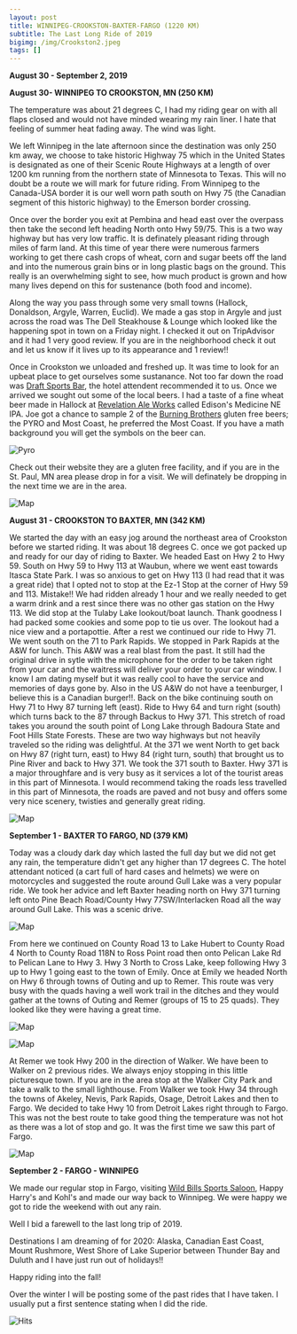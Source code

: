 ```yaml
---
layout: post
title: WINNIPEG-CROOKSTON-BAXTER-FARGO (1220 KM)
subtitle: The Last Long Ride of 2019
bigimg: /img/Crookston2.jpeg
tags: []
---
```


**August 30 - September 2, 2019**

**August 30- WINNIPEG TO CROOKSTON, MN (250 KM)**

The temperature was about 21 degrees C, I had my riding gear on with all flaps closed and would not have minded wearing my rain liner. I hate that feeling of summer heat fading away. The wind was light.

We left Winnipeg in the late afternoon since the destination was only 250 km away, we choose to take historic Highway 75 which in the United States is designated as one of their Scenic Route Highways at a length of over 1200 km running from the northern state of Minnesota to Texas. This will no doubt be a route we will mark for future riding. From Winnipeg to the Canada-USA border it is our well worn path south on Hwy 75 (the Canadian segment of this historic highway) to the Emerson border crossing. 

Once over the border you exit at Pembina and head east over the overpass then take the second left heading North onto Hwy 59/75. This is a two way highway but has very low traffic. It is definately pleasant riding through miles of farm land. At this time of year there were numerous farmers working to get there cash crops of wheat, corn and sugar beets off the land and into the numerous grain bins or in long plastic bags on the ground. This really is an overwhelming sight to see, how much product is grown and how many lives depend on this for sustenance (both food and income). 

Along the way you pass through some very small towns (Hallock, Donaldson, Argyle, Warren, Euclid). We made a gas stop in Argyle and just across the road was The Dell Steakhouse & Lounge which looked like the happening spot in town on a Friday night. I checked it out on TripAdvisor and it had 1 very good review. If you are in the neighborhood check it out and let us know if it lives up to its appearance and 1 review!!

Once in Crookston we unloaded and freshed up. It was time to look for an upbeat place to get ourselves some sustanance. Not too far down the road was [Draft Sports Bar](https://www.draftssportsbar.com), the hotel attendent recommended it to us. Once we arrived we sought out some of the local beers. I had a taste of a fine wheat beer made in Hallock at [Revelation Ale Works](www.revales.com) called Edison's Medicine NE IPA. Joe got a chance to sample 2 of the [Burning Brothers](https://www.burnbrosbrew.com) gluten free beers; the PYRO and Most Coast, he preferred the Most Coast. If you have a math background you will get the symbols on the beer can.

![Pyro](https://klovetri.github.io/img/pyro2.png)

Check out their website they are a gluten free facility, and if you are in the St. Paul, MN area please drop in for a visit. We will definately be dropping in the next time we are in the area.


![Map](https://klovetri.github.io/img/EtoC.png)




**August 31 - CROOKSTON TO BAXTER, MN (342 KM)**

We started the day with an easy jog around the northeast area of Crookston before we started riding. It was about 18 degrees C. once we got packed up and ready for our day of riding to Baxter. We headed East on Hwy 2 to Hwy 59. South on Hwy 59 to Hwy 113 at Waubun, where we went east towards Itasca State Park. I was so anxious to get on Hwy 113 (I had read that it was a great ride) that I opted not to stop at the Ez-1 Stop at the corner of Hwy 59 and 113. Mistake!! We had ridden already 1 hour and we really needed to get a warm drink and a rest since there was no other gas station on the Hwy 113. We did stop at the Tulaby Lake lookout/boat launch. Thank goodness I had packed some cookies and some pop to tie us over. The lookout had a nice view and a portapottie. After a rest we continued our ride to Hwy 71. We went south on the 71 to Park Rapids. We stopped in Park Rapids at the A&W for lunch. This A&W was a real blast from the past. It still had the original drive in sytle with the microphone for the order to be taken right from your car and the waitress will deliver your order to your car window. I know I am dating myself but it was really cool to have the service and memories of days gone by. Also in the US A&W do not have a teenburger, I believe this is a Canadian burger!!.
Back on the bike continuing south on Hwy 71 to Hwy 87 turning left (east). Ride to Hwy 64 and turn right (south) which turns back to the 87 through Backus to Hwy 371. This stretch of road takes you around the south point of Long Lake through Badoura State and Foot Hills State Forests. These are two way highways but not heavily traveled so the riding was delightful. At the 371 we went North to get back on Hwy 87 (right turn, east) to Hwy 84 (right turn, south) that brought us to Pine River and back to Hwy 371. We took the 371 south to Baxter. Hwy 371 is a major throughfare and is very busy as it services a lot of the tourist areas in this part of Minnesota. I would recommend taking the roads less travelled in this part of Minnesota, the roads are paved and not busy and offers some very nice scenery, twisties and generally great riding. 

![Map](https://klovetri.github.io/img/Crooktobaxtermap.png)

**September 1 - BAXTER TO FARGO, ND (379 KM)**

Today was a cloudy dark day which lasted the full day but we did not get any rain, the temperature didn't get any higher than 17 degrees C. The hotel attendant noticed (a cart full of hard cases and helmets) we were on motorcycles and suggested the route around Gull Lake was a very popular ride. We took her advice and left Baxter heading north on Hwy 371 turning left onto Pine Beach Road/County Hwy 77SW/Interlacken Road all the way around Gull Lake. This was a scenic drive.

![Map](https://klovetri.github.io/img/Gulllakemap.png)

From here we continued on County Road 13 to Lake Hubert to County Road 4 North to County Road 118N to Ross Point road then onto Pelican Lake Rd to Pelican Lane to Hwy 3. Hwy 3 North to Cross Lake, keep following Hwy 3 up to Hwy 1 going east to the town of Emily. Once at Emily we headed North on Hwy 6 through towns of Outing and up to Remer. This route was very busy with the quads having a well work trail in the ditches and they would gather at the towns of Outing and Remer (groups of 15 to 25 quads). They looked like they were having a great time.

![Map](https://klovetri.github.io/img/Emilymap.png)

![Map](https://klovetri.github.io/img/EmilyRemermap.png)

At Remer we took Hwy 200 in the direction of Walker. We have been to Walker on 2 previous rides. We always enjoy stopping in this little picturesque town. If you are in the area stop at the Walker City Park and take a walk to the small lighthouse. From Walker we took Hwy 34 through the towns of Akeley, Nevis, Park Rapids, Osage, Detroit Lakes and then to Fargo. We decided to take Hwy 10 from Detroit Lakes right through to Fargo. This was not the best route to take good thing the temperature was not hot as there was a lot of stop and go. It was the first time we saw this part of Fargo.

![Map](https://klovetri.github.io/img/BaxterFargomap.png)



**September 2 - FARGO - WINNIPEG**

We made our regular stop in Fargo, visiting [Wild Bills Sports Saloon](https://wildbillssportsaloon.com), Happy Harry's and Kohl's and made our way back to Winnipeg. We were happy we got to ride the weekend with out any rain. 

Well I bid a farewell to the last long trip of 2019. 

Destinations I am dreaming of for 2020: Alaska, Canadian East Coast, Mount Rushmore, West Shore of Lake Superior between Thunder Bay and Duluth and I have just run out of holidays!!

Happy riding into the fall!

Over the winter I will be posting some of the past rides that I have taken. I usually put a first sentence stating when I did the ride.


![Hits](https://hitcounter.pythonanywhere.com/count/tag.svg?url=htps%3A%2F%2Fgithub.com%2brentvollebregt%2hit-counter)
